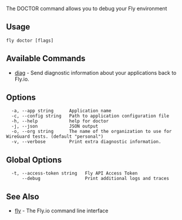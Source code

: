 The DOCTOR command allows you to debug your Fly environment


## Usage
~~~
fly doctor [flags]
~~~

## Available Commands
* [diag](/docs/flyctl/fly-doctor-diag/)	 - Send diagnostic information about your applications back to Fly.io.

## Options

~~~
  -a, --app string      Application name
  -c, --config string   Path to application configuration file
  -h, --help            help for doctor
  -j, --json            JSON output
  -o, --org string      The name of the organization to use for WireGuard tests. (default "personal")
  -v, --verbose         Print extra diagnostic information.
~~~

## Global Options

~~~
  -t, --access-token string   Fly API Access Token
      --debug                 Print additional logs and traces
~~~

## See Also

* [fly](/docs/flyctl/fly/)	 - The Fly.io command line interface

